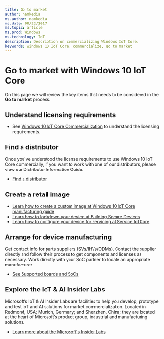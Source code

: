 ```yaml
---
title: Go to market
author: namkedia
ms.author: namkedia
ms.date: 08/22/2017
ms.topic: article
ms.prod: Windows
ms.technology: IoT
description: Description on commercializing Windows IoT Core.
keywords: windows 10 IoT Core, commercialize, go to market
---
```


# Go to market with Windows 10 IoT Core 
On this page we will review the key items that needs to be considered in the **Go to market** process. 

## Understand licensing requirements
* See [Windows 10 IoT Core Commercialization](https://www.windowsforiotdevices.com/) to understand the licensing requirements.

## Find a distributor
Once you've understood the license requirements to use Windows 10 IoT Core commercially,  if you want to work with one of our distributors, please view our Distributor Information Guide.

* [Find a distributor](Windows_IoT_Distributor_Information.pdf)

## Create a retail image
* [Learn how to create a custom image at Windows 10 IoT Core manufacturing guide](https://msdn.microsoft.com/windows/hardware/commercialize/manufacture/iot/iot-core-manufacturing-guide)
* [Learn how to lockdown your device at Building Secure Devices](../secure-your-device/BuildingSecureDevices.md)
* [Learn how to configure your device for servicing at Service IoTCore](https://msdn.microsoft.com/windows/hardware/commercialize/service/iot/index)

## Arrange for device manufacturing  
Get contact info for parts suppliers (SVs/IHVs/ODMs). Contact the supplier directly and follow their process to get components and licenses as necessary. Work directly with your SoC partner to locate an appropriate manufacturer.

* [See Supported boards and SoCs](../learn-about-hardware/SuggestedBoards.md)

## Explore the IoT & AI Insider Labs
Microsoft’s IoT & AI Insider Labs are facilities to help you develop, prototype and test IoT and AI solutions for market commercialization. Located in Redmond, USA; Munich, Germany; and Shenzhen, China; they are located at the heart of Microsoft’s product group, industrial and manufacturing solutions.

* [Learn more about the Microsoft's Insider Labs](https://www.microsoftiotinsiderlabs.com/)
